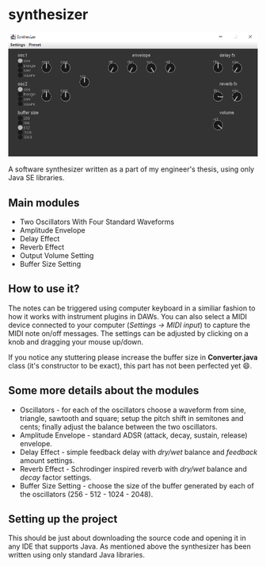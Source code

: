 # synthesizer

<img src="https://raw.githubusercontent.com/marekbobrowski/synthesizer/master/doc/gui.png">

A software synthesizer written as a part of my engineer's thesis, using only Java SE libraries.

## Main modules
* Two Oscillators With Four Standard Waveforms
* Amplitude Envelope
* Delay Effect
* Reverb Effect
* Output Volume Setting
* Buffer Size Setting

## How to use it?
The notes can be triggered using computer keyboard in a similiar fashion to how it works with instrument plugins in DAWs.
You can also select a MIDI device connected to your computer (*Settings -> MIDI input*) to capture the MIDI note on/off messages.
The settings can be adjusted by clicking on a knob and dragging your mouse up/down.

If you notice any stuttering please increase the buffer size in **Converter.java** class (it's constructor to be exact), this part has not been perfected yet :smile:.

## Some more details about the modules
* Oscillators - for each of the oscillators choose a waveform from sine, triangle, sawtooth and square; setup the pitch shift in semitones and cents; finally adjust the balance between the two oscillators.
* Amplitude Envelope - standard ADSR (attack, decay, sustain, release) envelope.
* Delay Effect - simple feedback delay with *dry/wet* balance and *feedback* amount settings.
* Reverb Effect - Schrodinger inspired reverb with *dry/wet* balance and *decay* factor settings.
* Buffer Size Setting - choose the size of the buffer generated by each of the oscillators (256 - 512 - 1024 - 2048).

## Setting up the project
This should be just about downloading the source code and opening it in any IDE that supports Java. As mentioned above the synthesizer has been written using only standard Java libraries.
